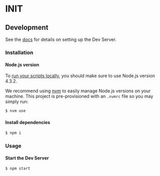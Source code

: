 # INIT

## Development

See the [docs](http://docs.init.ai/reference/dev-server.html) for details on setting up the Dev Server.

### Installation

#### Node.js version

To [run your scripts locally](https://docs.init.ai/reference/dev-server.html#local-testing), you should make sure to use Node.js version 4.3.2.

We recommend using [nvm](https://github.com/creationix/nvm) to easily manage Node.js versions on your machine. This project is pre-provisioned with an `.nvmrc` file so you may simply run:

```bash
$ nvm use
```

#### Install dependencies

```bash
$ npm i
```

### Usage

#### Start the Dev Server

```bash
$ npm start
```
